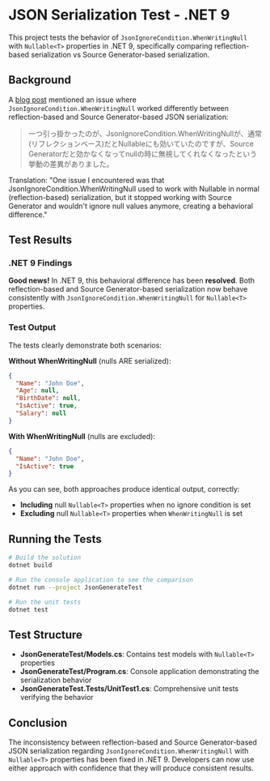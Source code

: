 # JSON Serialization Test - .NET 9

This project tests the behavior of `JsonIgnoreCondition.WhenWritingNull` with `Nullable<T>` properties in .NET 9, specifically comparing reflection-based serialization vs Source Generator-based serialization.

## Background

A [blog post](https://neue.cc/2024/03/18_Claudia.html?=json) mentioned an issue where `JsonIgnoreCondition.WhenWritingNull` worked differently between reflection-based and Source Generator-based JSON serialization:

> 一つ引っ掛かったのが、JsonIgnoreCondition.WhenWritingNullが、通常(リフレクションベース)だとNullable<T>にも効いていたのですが、Source Generatorだと効かなくなってnullの時に無視してくれなくなったという挙動の差異がありました。

Translation: "One issue I encountered was that JsonIgnoreCondition.WhenWritingNull used to work with Nullable<T> in normal (reflection-based) serialization, but it stopped working with Source Generator and wouldn't ignore null values anymore, creating a behavioral difference."

## Test Results

### .NET 9 Findings

**Good news!** In .NET 9, this behavioral difference has been **resolved**. Both reflection-based and Source Generator-based serialization now behave consistently with `JsonIgnoreCondition.WhenWritingNull` for `Nullable<T>` properties.

### Test Output

The tests clearly demonstrate both scenarios:

**Without WhenWritingNull** (nulls ARE serialized):
```json
{
  "Name": "John Doe",
  "Age": null,
  "BirthDate": null,
  "IsActive": true,
  "Salary": null
}
```

**With WhenWritingNull** (nulls are excluded):
```json
{
  "Name": "John Doe",
  "IsActive": true
}
```

As you can see, both approaches produce identical output, correctly:
- **Including** null `Nullable<T>` properties when no ignore condition is set
- **Excluding** null `Nullable<T>` properties when `WhenWritingNull` is set

## Running the Tests

```bash
# Build the solution
dotnet build

# Run the console application to see the comparison
dotnet run --project JsonGenerateTest

# Run the unit tests
dotnet test
```

## Test Structure

- **JsonGenerateTest/Models.cs**: Contains test models with `Nullable<T>` properties
- **JsonGenerateTest/Program.cs**: Console application demonstrating the serialization behavior
- **JsonGenerateTest.Tests/UnitTest1.cs**: Comprehensive unit tests verifying the behavior

## Conclusion

The inconsistency between reflection-based and Source Generator-based JSON serialization regarding `JsonIgnoreCondition.WhenWritingNull` with `Nullable<T>` properties has been fixed in .NET 9. Developers can now use either approach with confidence that they will produce consistent results.